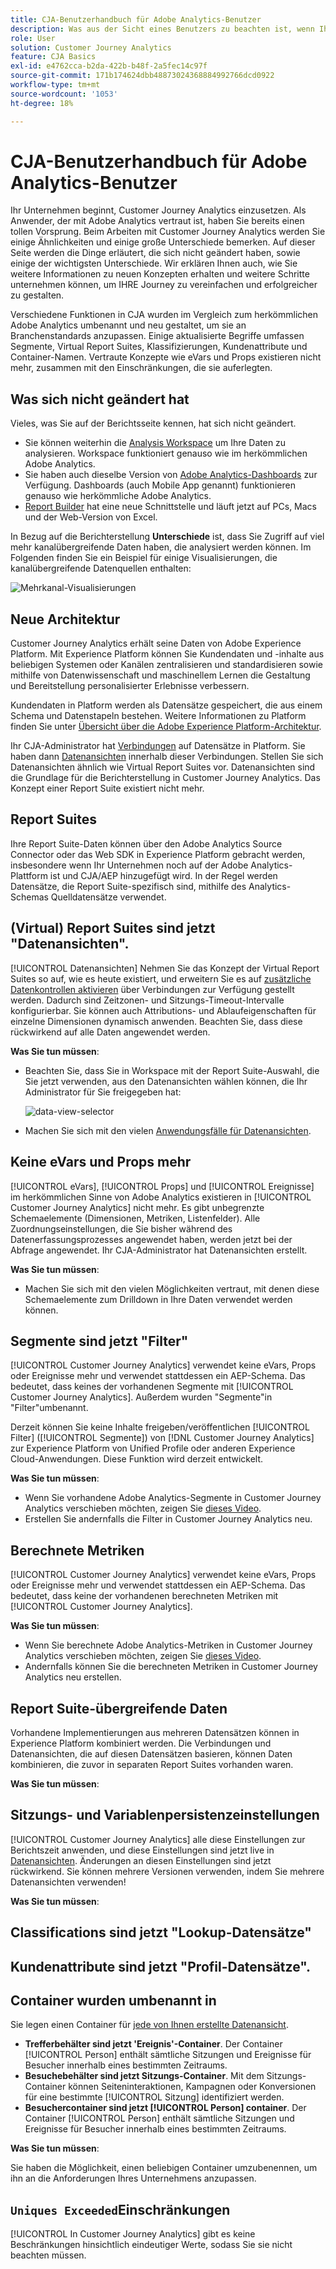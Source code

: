 ```yaml
---
title: CJA-Benutzerhandbuch für Adobe Analytics-Benutzer
description: Was aus der Sicht eines Benutzers zu beachten ist, wenn Ihr Unternehmen Daten von Adobe Analytics in Customer Journey Analytics verschiebt
role: User
solution: Customer Journey Analytics
feature: CJA Basics
exl-id: e4762cca-b2da-422b-b48f-2a5fec14c97f
source-git-commit: 171b174624dbb48873024368884992766dcd0922
workflow-type: tm+mt
source-wordcount: '1053'
ht-degree: 18%

---
```


# CJA-Benutzerhandbuch für Adobe Analytics-Benutzer

Ihr Unternehmen beginnt, Customer Journey Analytics einzusetzen. Als Anwender, der mit Adobe Analytics vertraut ist, haben Sie bereits einen tollen Vorsprung. Beim Arbeiten mit Customer Journey Analytics werden Sie einige Ähnlichkeiten und einige große Unterschiede bemerken. Auf dieser Seite werden die Dinge erläutert, die sich nicht geändert haben, sowie einige der wichtigsten Unterschiede. Wir erklären Ihnen auch, wie Sie weitere Informationen zu neuen Konzepten erhalten und weitere Schritte unternehmen können, um IHRE Journey zu vereinfachen und erfolgreicher zu gestalten.

Verschiedene Funktionen in CJA wurden im Vergleich zum herkömmlichen Adobe Analytics umbenannt und neu gestaltet, um sie an Branchenstandards anzupassen. Einige aktualisierte Begriffe umfassen Segmente, Virtual Report Suites, Klassifizierungen, Kundenattribute und Container-Namen. Vertraute Konzepte wie eVars und Props existieren nicht mehr, zusammen mit den Einschränkungen, die sie auferlegten.

## Was sich nicht geändert hat

Vieles, was Sie auf der Berichtsseite kennen, hat sich nicht geändert.

* Sie können weiterhin die [Analysis Workspace](/help/analysis-workspace/home.md) um Ihre Daten zu analysieren. Workspace funktioniert genauso wie im herkömmlichen Adobe Analytics.
* Sie haben auch dieselbe Version von [Adobe Analytics-Dashboards](/help/mobile-app/home.md) zur Verfügung. Dashboards (auch Mobile App genannt) funktionieren genauso wie herkömmliche Adobe Analytics.
* [Report Builder](/help/report-builder/report-buider-overview.md) hat eine neue Schnittstelle und läuft jetzt auf PCs, Macs und der Web-Version von Excel.

In Bezug auf die Berichterstellung **Unterschiede** ist, dass Sie Zugriff auf viel mehr kanalübergreifende Daten haben, die analysiert werden können. Im Folgenden finden Sie ein Beispiel für einige Visualisierungen, die kanalübergreifende Datenquellen enthalten:

![Mehrkanal-Visualisierungen](assets/cross-channel.png)

## Neue Architektur

Customer Journey Analytics erhält seine Daten von Adobe Experience Platform. Mit Experience Platform können Sie Kundendaten und -inhalte aus beliebigen Systemen oder Kanälen zentralisieren und standardisieren sowie mithilfe von Datenwissenschaft und maschinellem Lernen die Gestaltung und Bereitstellung personalisierter Erlebnisse verbessern.

Kundendaten in Platform werden als Datensätze gespeichert, die aus einem Schema und Datenstapeln bestehen. Weitere Informationen zu Platform finden Sie unter [Übersicht über die Adobe Experience Platform-Architektur](https://experienceleague.adobe.com/docs/platform-learn/tutorials/intro-to-platform/basic-architecture.html?lang=en).

Ihr CJA-Administrator hat [Verbindungen](/help/connections/create-connection.md) auf Datensätze in Platform. Sie haben dann [Datenansichten](/help/data-views/data-views.md) innerhalb dieser Verbindungen. Stellen Sie sich Datenansichten ähnlich wie Virtual Report Suites vor. Datenansichten sind die Grundlage für die Berichterstellung in Customer Journey Analytics. Das Konzept einer Report Suite existiert nicht mehr.

## Report Suites

Ihre Report Suite-Daten können über den Adobe Analytics Source Connector oder das Web SDK in Experience Platform gebracht werden, insbesondere wenn Ihr Unternehmen noch auf der Adobe Analytics-Plattform ist und CJA/AEP hinzugefügt wird. In der Regel werden Datensätze, die Report Suite-spezifisch sind, mithilfe des Analytics-Schemas Quelldatensätze verwendet.

## (Virtual) Report Suites sind jetzt &quot;Datenansichten&quot;.

[!UICONTROL Datenansichten] Nehmen Sie das Konzept der Virtual Report Suites so auf, wie es heute existiert, und erweitern Sie es auf [zusätzliche Datenkontrollen aktivieren](/help/data-views/create-dataview.md) über Verbindungen zur Verfügung gestellt werden. Dadurch sind Zeitzonen- und Sitzungs-Timeout-Intervalle konfigurierbar. Sie können auch Attributions- und Ablaufeigenschaften für einzelne Dimensionen dynamisch anwenden. Beachten Sie, dass diese rückwirkend auf alle Daten angewendet werden.

**Was Sie tun müssen**:

* Beachten Sie, dass Sie in Workspace mit der Report Suite-Auswahl, die Sie jetzt verwenden, aus den Datenansichten wählen können, die Ihr Administrator für Sie freigegeben hat:

   ![data-view-selector](assets/data-views.png)

* Machen Sie sich mit den vielen [Anwendungsfälle für Datenansichten](/help/data-views/data-views-usecases.md).

## Keine eVars und Props mehr

[!UICONTROL eVars], [!UICONTROL Props] und [!UICONTROL Ereignisse] im herkömmlichen Sinne von Adobe Analytics existieren in [!UICONTROL Customer Journey Analytics] nicht mehr. Es gibt unbegrenzte Schemaelemente (Dimensionen, Metriken, Listenfelder). Alle Zuordnungseinstellungen, die Sie bisher während des Datenerfassungsprozesses angewendet haben, werden jetzt bei der Abfrage angewendet. Ihr CJA-Administrator hat Datenansichten erstellt.

**Was Sie tun müssen**:

* Machen Sie sich mit den vielen Möglichkeiten vertraut, mit denen diese Schemaelemente zum Drilldown in Ihre Daten verwendet werden können.

## Segmente sind jetzt &quot;Filter&quot;

[!UICONTROL Customer Journey Analytics] verwendet keine eVars, Props oder Ereignisse mehr und verwendet stattdessen ein AEP-Schema. Das bedeutet, dass keines der vorhandenen Segmente mit [!UICONTROL Customer Journey Analytics]. Außerdem wurden &quot;Segmente&quot;in &quot;Filter&quot;umbenannt.

Derzeit können Sie keine Inhalte freigeben/veröffentlichen [!UICONTROL Filter] ([!UICONTROL Segmente]) von [!DNL Customer Journey Analytics] zur Experience Platform von Unified Profile oder anderen Experience Cloud-Anwendungen. Diese Funktion wird derzeit entwickelt.

**Was Sie tun müssen**:

* Wenn Sie vorhandene Adobe Analytics-Segmente in Customer Journey Analytics verschieben möchten, zeigen Sie [dieses Video](https://experienceleague.adobe.com/docs/customer-journey-analytics-learn/tutorials/moving-adobe-analytics-segments-to-customer-journey-analytics.html?lang=de).
* Erstellen Sie andernfalls die Filter in Customer Journey Analytics neu.

## Berechnete Metriken

[!UICONTROL Customer Journey Analytics] verwendet keine eVars, Props oder Ereignisse mehr und verwendet stattdessen ein AEP-Schema. Das bedeutet, dass keine der vorhandenen berechneten Metriken mit [!UICONTROL Customer Journey Analytics].

**Was Sie tun müssen**:

* Wenn Sie berechnete Adobe Analytics-Metriken in Customer Journey Analytics verschieben möchten, zeigen Sie [dieses Video](https://experienceleague.adobe.com/docs/customer-journey-analytics-learn/tutorials/moving-your-calculated-metrics-from-adobe-analytics-to-customer-journey-analytics.html?lang=de).
* Andernfalls können Sie die berechneten Metriken in Customer Journey Analytics neu erstellen.


## Report Suite-übergreifende Daten

Vorhandene Implementierungen aus mehreren Datensätzen können in Experience Platform kombiniert werden. Die Verbindungen und Datenansichten, die auf diesen Datensätzen basieren, können Daten kombinieren, die zuvor in separaten Report Suites vorhanden waren.

**Was Sie tun müssen**:

## Sitzungs- und Variablenpersistenzeinstellungen

[!UICONTROL Customer Journey Analytics] alle diese Einstellungen zur Berichtszeit anwenden, und diese Einstellungen sind jetzt live in [Datenansichten](/help/data-views/component-settings/persistence.md). Änderungen an diesen Einstellungen sind jetzt rückwirkend. Sie können mehrere Versionen verwenden, indem Sie mehrere Datenansichten verwenden!

**Was Sie tun müssen**:

## Classifications sind jetzt &quot;Lookup-Datensätze&quot;



## Kundenattribute sind jetzt &quot;Profil-Datensätze&quot;.


## Container wurden umbenannt in

Sie legen einen Container für [jede von Ihnen erstellte Datenansicht](https://experienceleague.adobe.com/docs/analytics-platform/using/cja-dataviews/create-dataview.html?lang=en#containers).
* **Trefferbehälter sind jetzt &#39;Ereignis&#39;-Container**. Der Container [!UICONTROL Person] enthält sämtliche Sitzungen und Ereignisse für Besucher innerhalb eines bestimmten Zeitraums.
* **Besuchebehälter sind jetzt Sitzungs-Container**. Mit dem Sitzungs-Container können Seiteninteraktionen, Kampagnen oder Konversionen für eine bestimmte [!UICONTROL Sitzung] identifiziert werden.
* **Besuchercontainer sind jetzt [!UICONTROL Person] container**. Der Container [!UICONTROL Person] enthält sämtliche Sitzungen und Ereignisse für Besucher innerhalb eines bestimmten Zeitraums.

**Was Sie tun müssen**:

Sie haben die Möglichkeit, einen beliebigen Container umzubenennen, um ihn an die Anforderungen Ihres Unternehmens anzupassen.


## `Uniques Exceeded`Einschränkungen

[!UICONTROL In Customer Journey Analytics] gibt es keine Beschränkungen hinsichtlich eindeutiger Werte, sodass Sie sie nicht beachten müssen.
